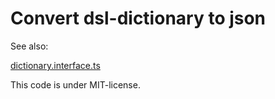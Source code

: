 # Convert dsl-dictionary to json

See also:

[dictionary.interface.ts](https://github.com/andrew2020wit/bilingua-dealer/blob/master/dictionary/dictionary.interface.ts)

This code is under MIT-license.
